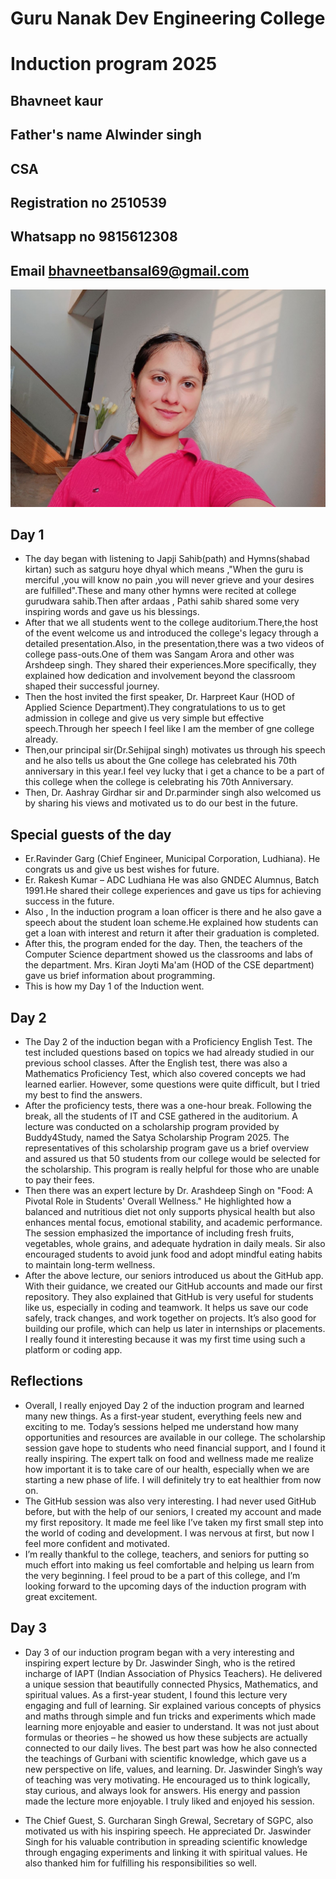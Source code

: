 # Guru Nanak Dev Engineering College
# Induction program 2025
## Bhavneet kaur 
## Father's name Alwinder singh 
## CSA
## Registration no 2510539
## Whatsapp no 9815612308
## Email bhavneetbansal69@gmail.com
![Image Alt](IMG_20250803_090749.jpg) 
## Day 1
* The day began with listening to Japji Sahib(path) and Hymns(shabad kirtan) such as satguru hoye dhyal  which means ,"When the guru is merciful ,you will know no pain ,you will never grieve and your desires are fulfilled".These and many other hymns were recited at college gurudwara sahib.Then after ardaas , Pathi sahib shared some very inspiring words and gave us his blessings.
* After that we all students went to the college auditorium.There,the host of the event welcome us and introduced the college's legacy through a detailed presentation.Also, in the presentation,there was a two videos of college pass-outs.One of them was Sangam Arora and other was Arshdeep singh. They shared their experiences.More specifically, they explained how dedication and involvement beyond the classroom shaped their successful journey.
* Then the host invited the first speaker, Dr. Harpreet Kaur (HOD of Applied Science Department).They congratulations to us to get admission in college and give us very simple but effective speech.Through her speech I feel like I am the member of gne college already.
* Then,our principal sir(Dr.Sehijpal singh) motivates us through his speech and he also  tells us about the Gne college has celebrated his 70th anniversary in this year.I feel vey lucky that i get a chance to be a part of this college when the college is celebrating his 70th Anniversary.
* Then, Dr. Aashray Girdhar sir and Dr.parminder singh also welcomed us by sharing his views and motivated us to do our best in the future.
## Special guests of the day
* Er.Ravinder Garg (Chief Engineer, Municipal Corporation, Ludhiana). He congrats us and give us best wishes for future.
* Er. Rakesh Kumar – ADC Ludhiana He was also GNDEC Alumnus, Batch 1991.He shared their college experiences and gave us tips for achieving success in the future.
* Also , In the induction program a loan officer is there and he  also gave a speech about the student loan scheme.He explained how students can get a loan with interest and return it after their graduation is completed.
* After this, the program ended for the day. Then, the teachers of the Computer Science department showed us the classrooms and labs of the department. Mrs. Kiran Joyti Ma'am (HOD of the CSE department) gave us brief information about programming.
* This is how my Day 1 of the Induction went.
## Day 2 
* The Day 2 of the induction began with a Proficiency English Test. The test included questions based on topics we had already studied in our previous school classes. After the English test, there was also a Mathematics Proficiency Test, which also covered concepts we had learned earlier. However, some questions were quite difficult, but I tried my best to find the answers.
* After the proficiency tests, there was a one-hour break. Following the break, all the students of IT and CSE gathered in the auditorium. A lecture was conducted on a scholarship program provided by Buddy4Study, named the Satya Scholarship Program 2025. The representatives of this scholarship program gave us a brief overview and assured us that 50 students from our college would be selected for the scholarship. This program is really helpful for those who are unable to pay their fees. 
* Then there was an expert lecture by Dr. Arashdeep Singh on "Food: A Pivotal Role in Students' Overall Wellness."
He highlighted how a balanced and nutritious diet not only supports physical health but also enhances mental focus, emotional stability, and academic performance. The session emphasized the importance of including fresh fruits, vegetables, whole grains, and adequate hydration in daily meals. Sir also encouraged students to avoid junk food and adopt mindful eating habits to maintain long-term wellness. 
* After the above lecture, our seniors introduced us about the GitHub app. With their guidance, we created our GitHub accounts and made our first repository.
 They also explained that GitHub is very useful for students like us, especially in coding and teamwork. It helps us save our code safely, track changes, and work together on projects. It’s also good for building our profile, which can help us later in internships or placements. I really found it interesting because it was my first time using such a platform or coding app.
 ## Reflections 
 * Overall, I really enjoyed Day 2 of the induction program and learned many new things. As a first-year student, everything feels new and exciting to me. Today’s sessions helped me understand how many opportunities and resources are available in our college. The scholarship session gave hope to students who need financial support, and I found it really inspiring. The expert talk on food and wellness made me realize how important it is to take care of our health, especially when we are starting a new phase of life. I will definitely try to eat healthier from now on.
* The GitHub session was also very interesting. I had never used GitHub before, but with the help of our seniors, I created my account and made my first repository. It made me feel like I’ve taken my first small step into the world of coding and development. I was nervous at first, but now I feel more confident and motivated.
* I’m really thankful to the college, teachers, and seniors for putting so much effort into making us feel comfortable and helping us learn from the very beginning. I feel proud to be a part of this college, and I’m looking forward to the upcoming days of the induction program with great excitement.
## Day 3 
* Day 3 of our induction program began with a very interesting and inspiring expert lecture by Dr. Jaswinder Singh, who is the retired incharge of IAPT (Indian Association of Physics Teachers). He delivered a unique session that beautifully connected Physics, Mathematics, and spiritual values. As a first-year student, I found this lecture very engaging and full of learning.
Sir explained various concepts of physics and maths through simple and fun tricks and experiments which made learning more enjoyable and easier to understand. It was not just about formulas or theories – he showed us how these subjects are actually connected to our daily lives. The best part was how he also connected the teachings of Gurbani with scientific knowledge, which gave us a new perspective on life, values, and learning.
Dr. Jaswinder Singh’s way of teaching was very motivating. He encouraged us to think logically, stay curious, and always look for answers. His energy and passion made the lecture more enjoyable. I truly liked and enjoyed his session.
  
* The Chief Guest, S. Gurcharan Singh Grewal, Secretary of SGPC, also motivated us with his inspiring speech. He appreciated Dr. Jaswinder Singh for his valuable contribution in spreading scientific knowledge through engaging experiments and linking it with spiritual values. He also thanked him for fulfilling his responsibilities so well.


